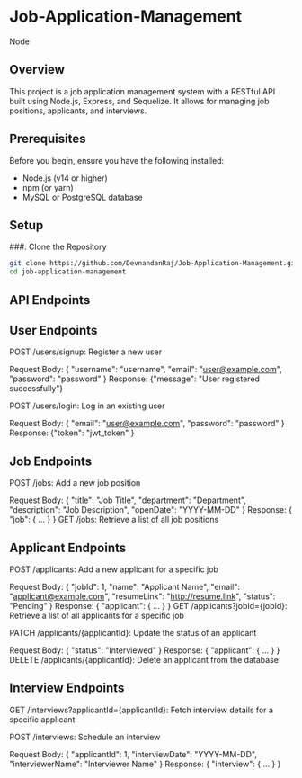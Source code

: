 # Job-Application-Management
Node
## Overview

This project is a job application management system with a RESTful API built using Node.js, Express, and Sequelize. It allows for managing job positions, applicants, and interviews.

## Prerequisites

Before you begin, ensure you have the following installed:
- Node.js (v14 or higher)
- npm (or yarn)
- MySQL or PostgreSQL database

## Setup

###. Clone the Repository

```bash
git clone https://github.com/DevnandanRaj/Job-Application-Management.git
cd job-application-management
```

## API Endpoints

## User Endpoints
POST /users/signup: Register a new user

Request Body: { "username": "username", "email": "user@example.com", "password": "password" }
Response: {"message": "User registered successfully"}


POST /users/login: Log in an existing user

Request Body: { "email": "user@example.com", "password": "password" }
Response: {"token": "jwt_token" }

## Job Endpoints
POST /jobs: Add a new job position

Request Body: { "title": "Job Title", "department": "Department", "description": "Job Description", "openDate": "YYYY-MM-DD" }
Response: { "job": { ... } }
GET /jobs: Retrieve a list of all job positions

## Applicant Endpoints
POST /applicants: Add a new applicant for a specific job

Request Body: { "jobId": 1, "name": "Applicant Name", "email": "applicant@example.com", "resumeLink": "http://resume.link", "status": "Pending" }
Response: { "applicant": { ... } }
GET /applicants?jobId={jobId}: Retrieve a list of all applicants for a specific job

PATCH /applicants/{applicantId}: Update the status of an applicant

Request Body: { "status": "Interviewed" }
Response: { "applicant": { ... } }
DELETE /applicants/{applicantId}: Delete an applicant from the database

## Interview Endpoints
GET /interviews?applicantId={applicantId}: Fetch interview details for a specific applicant

POST /interviews: Schedule an interview

Request Body: { "applicantId": 1, "interviewDate": "YYYY-MM-DD", "interviewerName": "Interviewer Name" }
Response: { "interview": { ... } }

